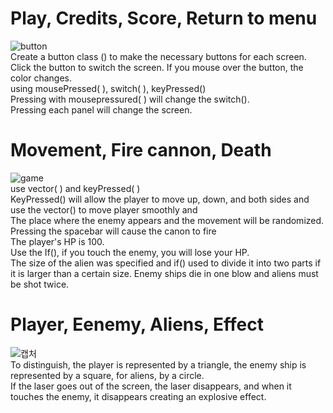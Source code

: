 # Play, Credits, Score, Return to menu
![button](https://user-images.githubusercontent.com/65111797/87549627-03b38e00-c6e9-11ea-9a5a-4eb0e50f048a.PNG)  
Create a button class () to make the necessary buttons for each screen.  
Click the button to switch the screen. If you mouse over the button, the color changes.  
using mousePressed( ), switch( ), keyPressed()  
Pressing with mousepressured( ) will change the switch().  
Pressing each panel will change the screen.  

# Movement, Fire cannon, Death    
![game](https://user-images.githubusercontent.com/65111797/87549622-031af780-c6e9-11ea-8da4-597bf0406e5d.PNG)  
use vector( ) and  keyPressed( )  
KeyPressed() will allow the player to move up, down, and both sides and use the vector() to move player smoothly and  
The place where the enemy appears and the movement will be randomized.
Pressing the spacebar will cause the canon to fire  
The player's HP is 100.  
Use the If(), if you touch the enemy, you will lose your HP.   
The size of the alien was specified and if() used to divide it into two parts if it is larger than a certain size.
Enemy ships die in one blow and aliens must be shot twice.  

# Player, Eenemy, Aliens, Effect
![캡처](https://user-images.githubusercontent.com/65111797/87549630-044c2480-c6e9-11ea-8edc-2ffe22747557.PNG)  
To distinguish, the player is represented by a triangle, the enemy ship is represented by a square, for aliens, by a circle.   
If the laser goes out of the screen, the laser disappears, and when it touches the enemy, it disappears creating an explosive effect.
